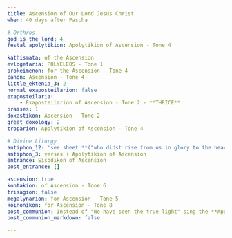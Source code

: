 ```yaml
---
title: Ascension of Our Lord Jesus Christ
when: 40 days after Pascha

# Orthros
god_is_the_lord: 4
festal_apolytikion: Apolytikion of Ascension - Tone 4

kathismata: of the Ascension
evlogetaria: POLYELEOS - Tone 1
prokeimenon: for the Ascension - Tone 4
canon: Ascension - Tone 4
little_ektenia_3: 2
normal_exaposteilarion: false
exaposteilaria:
    - Exaposteilarion of Ascension - Tone 2 - **THRICE**
praises: 1
doxastikon: Ascension - Tone 2
great_doxology: 2
troparion: Apolytikion of Ascension - Tone 4

# Divine Liturgy
antiphon_12: 'see sheet **("who didst rise from us in glory to the heavens")**' 
antiphon_3: verses + Apolytikion of Ascension
entrance: Eisodikon of Ascension
post_entrance: []

ascension: true
kontakion: of Ascension - Tone 6
trisagion: false
megalynarion: for Ascension - Tone 5
koinonikon: for Ascension - Tone 8
post_communion: Instead of "We have seen the true light" sing the **Apolytikion of Ascension**
post_communion_markdown: false

---
```


